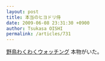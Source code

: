 ```yaml
---
layout: post
title: 本当のヒヨドリ侍
date: 2009-06-08 23:31:30 +0900
author: Tsukasa OISHI
permalink: /articles/731
---
```


[野鳥わくわくウォッチング](http://darrowby.seesaa.net/archives/20070312-1.html)
本物がいた。

